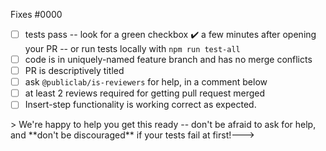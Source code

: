 <!--- (Replace `0000` with the Issue Number below) --->
Fixes #0000  


<!---Make sure these boxes are checked before your pull request (PR) is ready to be reviewed and merged. Thanks!--->

* [ ] tests pass -- look for a green checkbox ✔️ a few minutes after opening your PR -- or run tests locally with `npm run test-all`
* [ ] code is in uniquely-named feature branch and has no merge conflicts
* [ ] PR is descriptively titled
* [ ] ask `@publiclab/is-reviewers` for help, in a comment below 
* [ ] at least 2 reviews required for getting pull request merged
* [ ] Insert-step functionality is working correct as expected.
<!--->> We're happy to help you get this ready -- don't be afraid to ask for help, and **don't be discouraged** if your tests fail at first!--->

<!---If tests do fail, click on the red `X` to learn why by reading the logs.--->

<!---Please be sure you've reviewed our contribution guidelines at https://publiclab.org/contributing-to-public-lab-software--->
<!---Please make sure to get at least two reviews before asking for merging the PR as that would make the PR more reliable on our part
Thanks!--->
